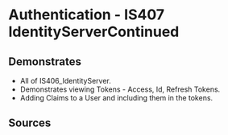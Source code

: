 # Authentication - IS407 IdentityServerContinued

## Demonstrates

 * All of IS406_IdentityServer.
 * Demonstrates viewing Tokens - Access, Id, Refresh Tokens.
 * Adding Claims to a User and including them in the tokens.


## Sources
